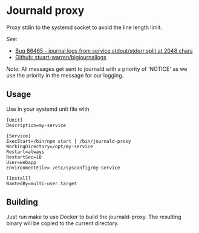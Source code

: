 # Journald proxy

Proxy stdin to the systemd socket to avoid the line length limit.

*See:*
- [Bug 86465 - journal logs from service stdout/stderr split at 2048 chars](https://bugs.freedesktop.org/show_bug.cgi?id=86465)
- [Github: stuart-warren/bigjournallogs](https://github.com/stuart-warren/bigjournallogs)


*Note:*
All messages get sent to journald with a priority of 'NOTICE' as we use the priority in the message for our logging.

## Usage

Use in your systemd unit file with

```
[Unit]
Description=my-service

[Service]
ExecStart=/bin/npm start | /bin/journald-proxy
WorkingDirectory=/opt/my-service
Restart=always
RestartSec=10
User=webapp
EnvironmentFile=-/etc/sysconfig/my-service

[Install]
WantedBy=multi-user.target
```

## Building
Just run make to use Docker to build the journald-proxy.  The resulting binary will be copied to the current directory.
